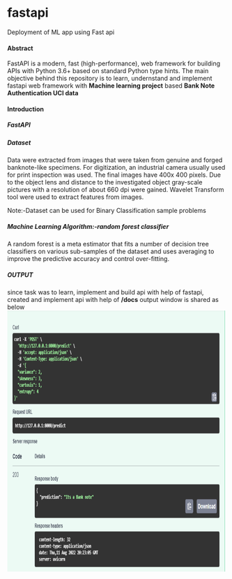 # fastapi
Deployment of ML app using Fast api

<h4>Abstract</h4>

FastAPI is a modern, fast (high-performance), web framework for building APIs with Python 3.6+ based on standard Python type hints. The main objective behind this repository is to learn, undernstand and implement fastapi web framework with <b>Machine learning project</b> based <b>Bank Note Authentication UCI data</b>

<h4>Introduction</h4>

<h5>FastAPI</h5>
<h5>Dataset</h5>

Data were extracted from images that were taken from genuine and forged banknote-like specimens. For digitization, an industrial camera usually used for print inspection was used. The final images have 400x 400 pixels. Due to the object lens and distance to the investigated object gray-scale pictures with a resolution of about 660 dpi were gained. Wavelet Transform tool were used to extract features from images.

Note:-Dataset can be used for Binary Classification sample problems

<h5>Machine Learning Algorithm:-random forest classifier</h5>

A random forest is a meta estimator that fits a number of decision tree classifiers on various sub-samples of the dataset and uses averaging to improve the predictive accuracy and control over-fitting. 

<h5>OUTPUT</h5>
since task was to learn, implement and build api with help of fastapi, created and implement api with help of <b>/docs</b> output window is shared as below

<img src="https://github.com/JagdishChavan081/fastapi/blob/master/images/bnp.png" alt="bnp" width="500" height="600">



